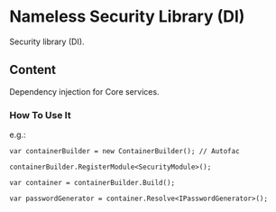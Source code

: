 ﻿# Nameless Security Library (DI)

Security library (DI).

## Content

Dependency injection for Core services.

### How To Use It

e.g.:

```
var containerBuilder = new ContainerBuilder(); // Autofac

containerBuilder.RegisterModule<SecurityModule>();

var container = containerBuilder.Build();

var passwordGenerator = container.Resolve<IPasswordGenerator>();
```